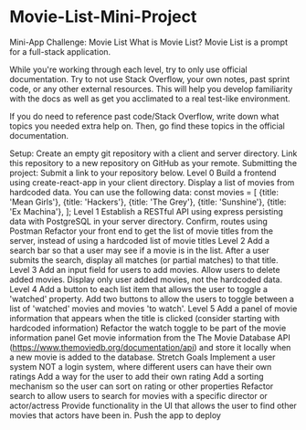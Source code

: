 # Movie-List-Mini-Project

Mini-App Challenge: Movie List
What is Movie List?
Movie List is a prompt for a full-stack application.

While you're working through each level, try to only use official documentation. Try to not use Stack Overflow, your own notes, past sprint code, or any other external resources. This will help you develop familiarity with the docs as well as get you acclimated to a real test-like environment.

If you do need to reference past code/Stack Overflow, write down what topics you needed extra help on. Then, go find these topics in the official documentation.

Setup:
Create an empty git repository with a client and server directory.
Link this repository to a new repository on GitHub as your remote.
Submitting the project:
Submit a link to your repository below.
Level 0
Build a frontend using create-react-app in your client directory.
Display a list of movies from hardcoded data.
You can use the following data:
const movies = [
  {title: 'Mean Girls'},
  {title: 'Hackers'},
  {title: 'The Grey'},
  {title: 'Sunshine'},
  {title: 'Ex Machina'},
];
Level 1
Establish a RESTful API using express persisting data with PostgreSQL in your server directory.
Confirm, routes using Postman
Refactor your front end to get the list of movie titles from the server, instead of using a hardcoded list of movie titles
Level 2
Add a search bar so that a user may see if a movie is in the list.
After a user submits the search, display all matches (or partial matches) to that title.
Level 3
Add an input field for users to add movies.
Allow users to delete added movies.
Display only user added movies, not the hardcoded data.
Level 4
Add a button to each list item that allows the user to toggle a 'watched' property.
Add two buttons to allow the users to toggle between a list of 'watched' movies and movies 'to watch'.
Level 5
Add a panel of movie information that appears when the title is clicked (consider starting with hardcoded information)
Refactor the watch toggle to be part of the movie information panel
Get movie information from the The Movie Database API (https://www.themoviedb.org/documentation/api) and store it locally when a new movie is added to the database.
Stretch Goals
Implement a user system NOT a login system, where different users can have their own ratings
Add a way for the user to add their own rating
Add a sorting mechanism so the user can sort on rating or other properties
Refactor search to allow users to search for movies with a specific director or actor/actress
Provide functionality in the UI that allows the user to find other movies that actors have been in.
Push the app to deploy